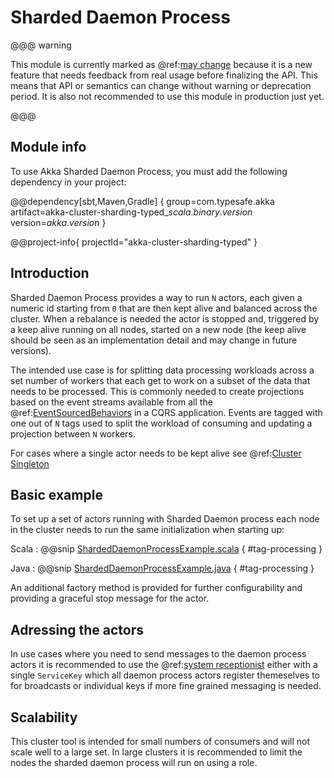 # Sharded Daemon Process


@@@ warning

This module is currently marked as @ref:[may change](../common/may-change.md) because it is a new feature that
needs feedback from real usage before finalizing the API. This means that API or semantics can change without
warning or deprecation period. It is also not recommended to use this module in production just yet.

@@@

## Module info

To use Akka Sharded Daemon Process, you must add the following dependency in your project:

@@dependency[sbt,Maven,Gradle] {
  group=com.typesafe.akka
  artifact=akka-cluster-sharding-typed_$scala.binary.version$
  version=$akka.version$
}

@@project-info{ projectId="akka-cluster-sharding-typed" }

## Introduction

Sharded Daemon Process provides a way to run `N` actors, each given a numeric id starting from `0` that are then kept alive
and balanced across the cluster. When a rebalance is needed the actor is stopped and, triggered by a keep alive running on 
all nodes, started on a new node (the keep alive should be seen as an implementation detail and may change in future versions).

The intended use case is for splitting data processing workloads across a set number of workers that each get to work on a subset
of the data that needs to be processed. This is commonly needed to create projections based on the event streams available
from all the @ref:[EventSourcedBehaviors](persistence.md) in a CQRS application. Events are tagged with one out of `N` tags
used to split the workload of consuming and updating a projection between `N` workers.

For cases where a single actor needs to be kept alive see @ref:[Cluster Singleton](cluster-singleton.md)

## Basic example

To set up a set of actors running with Sharded Daemon process each node in the cluster needs to run the same initialization
when starting up:

Scala
:  @@snip [ShardedDaemonProcessExample.scala](/akka-cluster-sharding-typed/src/test/scala/akka/cluster/sharding/typed/scaladsl/ShardedDaemonProcessSpec.scala) { #tag-processing }

Java
:  @@snip [ShardedDaemonProcessExample.java](/akka-cluster-sharding-typed/src/test/java/akka/cluster/sharding/typed/javadsl/ShardedDaemonProcessCompileOnlyTest.java) { #tag-processing }

An additional factory method is provided for further configurability and providing a graceful stop message for the actor.

## Adressing the actors

In use cases where you need to send messages to the daemon process actors it is recommended to use the @ref:[system receptionist](actor-discovery.md)
either with a single `ServiceKey` which all daemon process actors register themeselves to for broadcasts or individual keys if more fine grained messaging is needed.

## Scalability  

This cluster tool is intended for small numbers of consumers and will not scale well to a large set. In large clusters 
it is recommended to limit the nodes the sharded daemon process will run on using a role.
